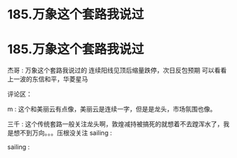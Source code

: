# 185.万象这个套路我说过

# 185.万象这个套路我说过

杰哥 : 万象这个套路我说过的 连续阳线见顶后缩量跌停，次日反包预期 可以看看上一波的东信和平，华菱星马

评论区：

m : 这个和美丽云有点像，美丽云是连续一字，但是是龙头，市场氛围也像。

三千 : 这个传统套路一般关注龙头啊，敦煌减持被搞死的就想着不去蹚浑水了，我是想不到万向。。。压根没关注 sailing :

sailing :